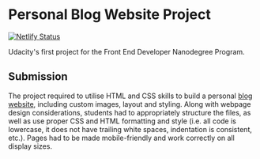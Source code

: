 # Personal Blog Website Project

[![Netlify Status](https://api.netlify.com/api/v1/badges/61bcf223-b2b4-49e9-b8a8-38b356d735a4/deploy-status)](https://app.netlify.com/sites/udacity-blog-project/deploys)

Udacity's first project for the Front End Developer Nanodegree Program.

## Submission

The project required to utilise HTML and CSS skills to build a personal [blog website](https://udacity-blog-project.netlify.com), including custom images, layout and styling. Along with webpage design considerations, students had to appropriately structure the files, as well as use proper CSS and HTML formatting and style (i.e. all code is lowercase, it does not have trailing white spaces, indentation is consistent, etc.). Pages had to be made mobile-friendly and work correctly on all display sizes.
